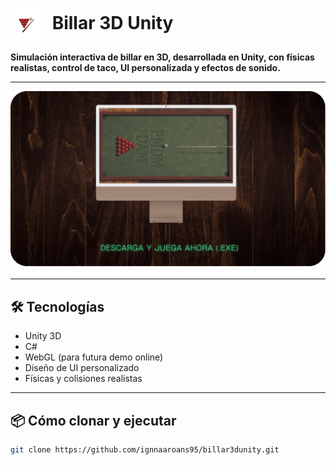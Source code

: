 <h1>
  <img src="resources/icono-billar-2.png" alt="Billar 3D Cover" width="50" style="vertical-align: middle; margin-right: 10px;">
  Billar 3D Unity
</h1>

**Simulación interactiva de billar en 3D, desarrollada en Unity, con físicas realistas, control de taco, UI personalizada y efectos de sonido.**

---

[![Billar 3D Demo](resources/billar3d-demo.gif)](https://LINK-A-TU-GOOGLE-DRIVE-O-ITCHIO)

---

## 🛠️ Tecnologías

- Unity 3D
- C#
- WebGL (para futura demo online)
- Diseño de UI personalizado
- Físicas y colisiones realistas

---



## 📦 Cómo clonar y ejecutar

```bash
git clone https://github.com/ignnaaroans95/billar3dunity.git

